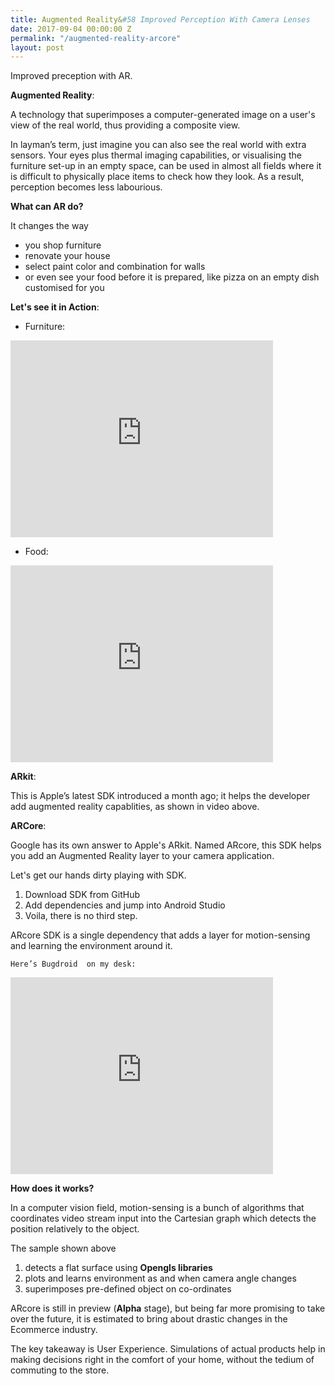```yaml
---
title: Augmented Reality&#58 Improved Perception With Camera Lenses
date: 2017-09-04 00:00:00 Z
permalink: "/augmented-reality-arcore"
layout: post
---
```


Improved preception with AR.


**Augmented Reality**: 

A technology that superimposes a computer-generated image on a user's view of the real world, thus providing a composite view.

In layman’s term, just imagine you can also see the real world with extra sensors. Your eyes plus thermal imaging capabilities, or visualising the furniture set-up in an empty space, can be used in almost all fields where it is difficult to physically place items to check how they look. As a result, perception becomes less labourious. 

**What can AR do?** 

It changes the way

* you shop furniture 
* renovate your house 
* select paint color and combination for walls
* or even see your food before it is prepared, like pizza on an empty dish customised for you

**Let's see it in Action**: 

* Furniture: 

<iframe width="420" height="315" src="http://www.youtube.com/embed/80trFLZXy5Q" frameborder="0" allowfullscreen></iframe>


* Food:


<iframe width="420" height="315" src="http://www.youtube.com/embed/qnytO7_0q_M" frameborder="0" allowfullscreen></iframe>
 
	
**ARkit**: 

This is Apple’s latest SDK introduced a month ago; it helps the developer add augmented reality capablities, as shown in video above.

**ARCore**: 

Google has its own answer to Apple's ARkit. Named ARcore, this SDK helps you add an Augmented Reality layer to your camera application. 

Let's get our hands dirty playing with SDK.

1. Download SDK from GitHub 
2. Add dependencies and jump into Android Studio 
3. Voila, there is no third step.

ARcore SDK is a single dependency that adds a layer for motion-sensing and learning the environment around it. 

	Here’s Bugdroid  on my desk:
	

<iframe width="420" height="315" src="http://www.youtube.com/embed/tOpcDRFJKYA" frameborder="0" allowfullscreen></iframe>

**How does it works?**

In a computer vision field, motion-sensing  is a bunch of algorithms that coordinates video stream input into the Cartesian graph which detects the position relatively to the object.

The sample shown above

1. detects a flat surface using **Opengls libraries**
2. plots and learns environment as and when camera angle changes
3. superimposes pre-defined object on co-ordinates


ARcore is still in preview (**Alpha** stage), but being far more promising to take over the future, it is estimated to bring about drastic changes in the Ecommerce industry.

The key takeaway is User Experience. Simulations of actual products help in making decisions right in the comfort of your home, without the tedium of commuting to the store.      



